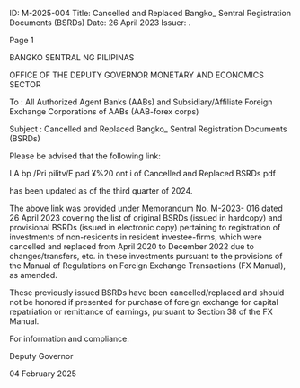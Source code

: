 ID: M-2025-004
Title: Cancelled and Replaced Bangko_ Sentral Registration Documents (BSRDs)
Date: 26 April 2023
Issuer: .

Page 1

BANGKO SENTRAL NG PILIPINAS

OFFICE OF THE DEPUTY GOVERNOR MONETARY AND ECONOMICS SECTOR

To : All Authorized Agent Banks (AABs) and Subsidiary/Affiliate Foreign Exchange Corporations of AABs (AAB-forex corps)

Subject : Cancelled and Replaced Bangko_ Sentral Registration Documents (BSRDs)

Please be advised that the following link:

LA bp /Pri pilitv/E pad ¥%20 ont i of Cancelled and Replaced BSRDs pdf

has been updated as of the third quarter of 2024.

The above link was provided under Memorandum No. M-2023- 016 dated 26 April 2023 covering the list of original BSRDs (issued in hardcopy) and provisional BSRDs (issued in electronic copy) pertaining to registration of investments of non-residents in resident investee-firms, which were cancelled and replaced from April 2020 to December 2022 due to changes/transfers, etc. in these investments pursuant to the provisions of the Manual of Regulations on Foreign Exchange Transactions (FX Manual), as amended.

These previously issued BSRDs have been cancelled/replaced and should not be honored if presented for purchase of foreign exchange for capital repatriation or remittance of earnings, pursuant to Section 38 of the FX Manual.

For information and compliance.

Deputy Governor

04 February 2025